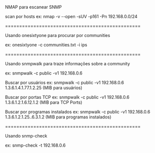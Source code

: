 NMAP para escanear SNMP

scan por hosts
ex:
nmap -v --open -sUV -p161 -Pn 192.168.0.0/24


================================================

Usando onesixtyone para procurar por communities

ex:
onesixtyone -c communities.txt -i ips


================================================

Usando snmpwalk para traze informações sobre a community

ex:
snmpwalk -c public -v1 192.168.0.6

Buscar por usuários
ex:
snmpwalk -c public -v1 192.168.0.6 1.3.6.1.4.1.77.1.2.25 (MIB para usuários)

Buscar por portas TCP
ex:
snmpwalk -c public -v1 192.168.0.6 1.3.6.1.2.1.6.12.1.2 (MIB para TCP Ports)

Buscar por programas instalados
ex:
snmpwalk -c public -v1 192.168.0.6 1.3.6.1.2.1.25..6.3.1.2 (MIB para programas instalados)


================================================

Usando snmp-check

ex:
snmp-check -t 192.168.0.6
